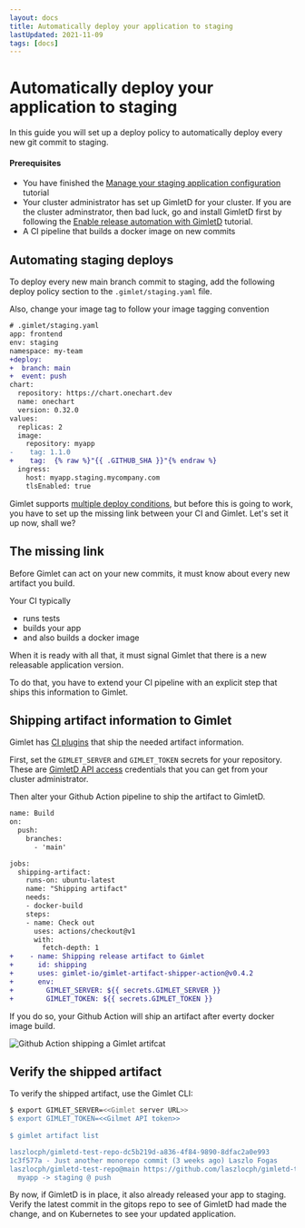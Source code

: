 ```yaml
---
layout: docs
title: Automatically deploy your application to staging
lastUpdated: 2021-11-09
tags: [docs]
---
```


# Automatically deploy your application to staging

In this guide you will set up a deploy policy to automatically deploy every new git commit to staging.

#### Prerequisites

- You have finished the [Manage your staging application configuration](/docs/manage-your-staging-application-configuration) tutorial
- Your cluster administrator has set up GimletD for your cluster. If you are the cluster adminstrator, then bad luck, go and install GimletD first by following the [Enable release automation with GimletD](/docs/install-gimletd-and-enable-release-automation/) tutorial.
- A CI pipeline that builds a docker image on new commits

## Automating staging deploys

To deploy every new main branch commit to staging, add the following deploy policy section to the `.gimlet/staging.yaml` file.

Also, change your image tag to follow your image tagging convention

```diff
# .gimlet/staging.yaml
app: frontend
env: staging
namespace: my-team
+deploy:
+  branch: main
+  event: push
chart:
  repository: https://chart.onechart.dev
  name: onechart
  version: 0.32.0
values:
  replicas: 2
  image:
    repository: myapp
-    tag: 1.1.0
+    tag:  {% raw %}"{{ .GITHUB_SHA }}"{% endraw %}
  ingress:
    host: myapp.staging.mycompany.com
    tlsEnabled: true
```

Gimlet supports [multiple deploy conditions](/docs/configuring-policy-based-deploys#supported-git-refs), but before this is going to work, you have to set up the missing link between your CI and Gimlet. Let's set it up now, shall we?

## The missing link

Before Gimlet can act on your new commits, it must know about every new artifact you build.

Your CI typically

- runs tests
- builds your app
- and also builds a docker image

When it is ready with all that, it must signal Gimlet that there is a new releasable application version.

To do that, you have to extend your CI pipeline with an explicit step that ships this information to Gimlet.

## Shipping artifact information to Gimlet

Gimlet has [CI plugins](/docs/tbdtoreference) that ship the needed artifact information.

First, set the `GIMLET_SERVER` and `GIMLET_TOKEN` secrets for your repository. These are [GimletD API access](/docs/tbdtoreference) credentials that you can get from your cluster administrator.

Then alter your Github Action pipeline to ship the artifact to GimletD.

```diff
name: Build
on:
  push:
    branches:
      - 'main'

jobs:
  shipping-artifact:
    runs-on: ubuntu-latest
    name: "Shipping artifact"
    needs:
    - docker-build
    steps:
    - name: Check out
      uses: actions/checkout@v1
      with:
        fetch-depth: 1
+    - name: Shipping release artifact to Gimlet
+      id: shipping
+      uses: gimlet-io/gimlet-artifact-shipper-action@v0.4.2
+      env:
+        GIMLET_SERVER: ${{ secrets.GIMLET_SERVER }}
+        GIMLET_TOKEN: ${{ secrets.GIMLET_TOKEN }}
```

If you do so, your Github Action will ship an artifact after everty docker image build.

![Github Action shipping a Gimlet artifcat](/actions-shipping.png)

## Verify the shipped artifact

To verify the shipped artifact, use the Gimlet CLI:

```bash
$ export GIMLET_SERVER=<<Gimlet server URL>>
$ export GIMLET_TOKEN=<<Gilmet API token>>
                      
$ gimlet artifact list

laszlocph/gimletd-test-repo-dc5b219d-a836-4f84-9890-8dfac2a0e993
1c3f577a - Just another monorepo commit (3 weeks ago) Laszlo Fogas
laszlocph/gimletd-test-repo@main https://github.com/laszlocph/gimletd-test-repo/commit/1c3f577a3b81963d3d9750da79d9ad8536890d9f
  myapp -> staging @ push
```

By now, if GimletD is in place, it also already released your app to staging. Verify the latest commit in the gitops repo to see of GimletD had made the change, and on Kubernetes to see your updated application.
